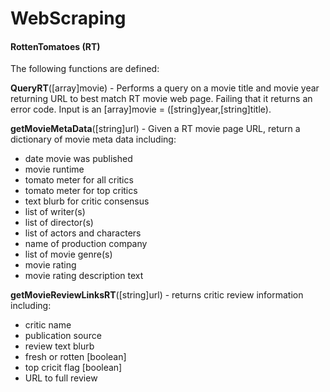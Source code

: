 # WebScraping

#### RottenTomatoes (RT)

The following functions are defined:

**QueryRT**([array]movie) - Performs a query on a movie title and movie year returning URL to best match RT movie web page. Failing that it returns an error code.  Input is an [array]movie = ([string]year,[string]title).
 
**getMovieMetaData**([string]url) - Given a RT movie page URL, return a dictionary of movie meta data including:
 - date movie was published
 - movie runtime
 - tomato meter for all critics
 - tomato meter for top critics
 - text blurb for critic consensus
 - list of writer(s)
 - list of director(s)
 - list of actors and characters
 - name of production company
 - list of movie genre(s)
 - movie rating
 - movie rating description text


**getMovieReviewLinksRT**([string]url) - returns critic review information including:
 - critic name
 - publication source
 - review text blurb
 - fresh or rotten [boolean]
 - top cricit flag [boolean]
 - URL to full review
